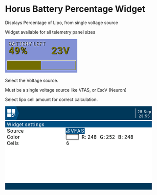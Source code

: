 # Horus Battery Percentage Widget
Displays Percentage of Lipo, from single voltage source

Widget available for all telemetry panel sizes

![alt text](https://github.com/Hobby4life/Battery-Percentage-Widget/blob/master/battpctwidget.png)

Select the Voltage source.

Must be a single voltage source like VFAS, or EscV (Neuron)

Select lipo cell amount for correct calculation.

![alt text](https://github.com/Hobby4life/Battery-Percentage-Widget/blob/master/battpctsettings.png)
